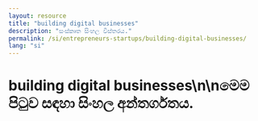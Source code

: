 ```yaml
---
layout: resource
title: "building digital businesses"
description: "සංස්කෘත සිංහල විස්තරය."
permalink: /si/entrepreneurs-startups/building-digital-businesses/
lang: "si"
---
```


# building digital businesses\n\nමෙම පිටුව සඳහා සිංහල අන්තර්ගතය.
